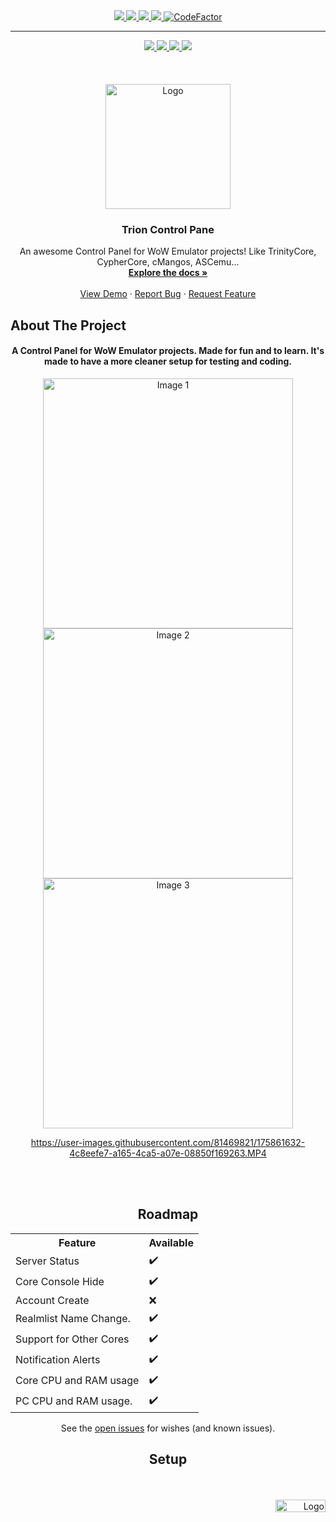 <div id="top"></div>

<div align="center">
  
  <a href="https://github.com/fIyingPhoenix/TrionControlPanel/graphs/contributors">
    <img src="https://img.shields.io/github/contributors/fIyingPhoenix/TrionControlPanel.svg?style=for-the-badge" >
  </a> 
  <a href="https://github.com/fIyingPhoenix/TrionControlPanel/graphs/forks">
    <img src="https://img.shields.io/github/forks/fIyingPhoenix/TrionControlPanel.svg?style=for-the-badge" >
  </a> 
  <a href="https://github.com/fIyingPhoenix/TrionControlPanel/graphs/members">
    <img src="https://img.shields.io/github/stars/fIyingPhoenix/TrionControlPanel.svg?style=for-the-badge" >
  </a> 
  <a href="https://github.com/fIyingPhoenix/TrionControlPanel/issues">
    <img src="https://img.shields.io/github/issues/fIyingPhoenix/TrionControlPanel.svg?style=for-the-badge" >
  </a>
  <a href="https://www.codefactor.io/repository/github/fiyingphoenix/TrionControlPanel/overview/main">
    <img src="https://img.shields.io/codefactor/grade/github/fIyingPhoenix/TrionControlPanel?style=for-the-badge" alt="CodeFactor" />
  </a>
</div>

----

<div align="center">
  <a href="#About"title="ABOUT THE PROJECT">
    <img src="https://user-images.githubusercontent.com/81469821/144743715-bcecee33-a77a-4fb0-b6ed-028a4cb3c4e9.png" >
  </a> 
  <a href="#Roadmap"title="ROADMAP">
    <img src="https://user-images.githubusercontent.com/81469821/144743716-30c72426-73e2-42b9-95f0-95917502bae8.png" >
  </a> 
  <a href="#Setup"title="SETUP">
    <img src="https://user-images.githubusercontent.com/81469821/144743717-8ba5a67e-6a2e-4710-978f-395ae817afe3.png" >
  </a> 
  <a href="https://raw.githubusercontent.com/fIyingPhoenix/TrionControlPanel/main/Trion%20Control%20Panel/bin/Publish/Trion%20Control%20Panel.exe"title="DOWNLOAD">
    <img src="https://user-images.githubusercontent.com/81469821/144743720-7b72dbd2-3807-45ed-b6e2-a58c6159318a.png" >
  </a> 
  <br />
  <br />
  <br />
  <br />
 </div>

<div align="center">

  <a href="#">
    <img src="https://user-images.githubusercontent.com/81469821/144727879-3713f924-9922-4c9b-921b-1e47a79adea1.png" alt="Logo" width="200" height="200">
  </a>

  <h3 align="center">Trion Control Pane</h3>

  <p align="center">
    An awesome Control Panel for WoW Emulator projects! Like TrinityCore, CypherCore, cMangos, ASCemu...
    <br />
    <a href="https://github.com/fIyingPhoenix/TrionControlPanel/"><strong>Explore the docs »</strong></a>
    <br />
    <br />
    <a href="https://github.com/fIyingPhoenix/TrionControlPanel">View Demo</a>
    ·
    <a href="https://github.com/fIyingPhoenix/TrionControlPanel/issues">Report Bug</a>
    ·
    <a href="https://github.com/fIyingPhoenix/TrionControlPanel/issues">Request Feature</a>
  </p>
</div>






<div id="About"></div>

## About The Project

<div align="center">
     <h4 align="center"> A Control Panel for WoW Emulator projects. Made for fun and to learn. It's made to have a more cleaner setup for testing and coding. </h4>

<p float="left">
  <img src="https://user-images.githubusercontent.com/81469821/175856004-ccd5e4e3-196d-4098-ac79-6dfa138d7937.jpg" alt="Image 1" width="400"/>
  <img src="https://user-images.githubusercontent.com/81469821/175856003-f24e775e-0d0d-4212-924f-2a96e4d5aaf5.jpg" alt="Image 2" width="400"/>
  <img src="https://user-images.githubusercontent.com/81469821/175856005-b3275017-17b2-4c0c-ae16-d1b8acc64fd8.jpg" alt="Image 3" width="400"/>
</p>

https://user-images.githubusercontent.com/81469821/175861632-4c8eefe7-a165-4ca5-a07e-08850f169263.MP4

<br />
<br />
<div id="Roadmap"></div>

## Roadmap

<div align="left">
<table style="">
  <tr>
    <th>Feature</th>
    <th>Available</th>
  </tr>
  <tr>
    <td>Server Status</td>
    <td>✔️</td>
  </tr>
  <tr>
    <td>Core Console Hide</td>
    <td>✔️</td>
  </tr>
  <tr>
    <td>Account Create</td>
    <td>❌</td>
  </tr>
  <tr>
    <td>Realmlist Name Change.</td>
    <td>✔️</td>
  </tr>
  <tr>
    <td>Support for Other Cores</td>
    <td>✔️</td>
  </tr>
  <tr>
    <td>Notification Alerts</td>
    <td>✔️</td>
  </tr>
  <tr>
    <td>Core CPU and RAM usage</td>
    <td>✔️</td>
  </tr>
    <tr>
    <td>PC CPU and RAM usage.</td>
    <td>✔️</td>
  </tr>
</table>
</div>


See the [open issues](https://github.com/fIyingPhoenix/TrionControlPanel/issues) for wishes  (and known issues).

<div id="Setup"></div>

<div id="Setup"></div>

## Setup

<br />
<br />

<div align="right">
  <a href="#top"title="BACK TO TOP">
    <img src="https://user-images.githubusercontent.com/81469821/144744079-114c852a-56b1-4fe2-a668-3df2140a6cf7.png" alt="Logo" width="80" height="20">
  </a>
</div>
<br />
